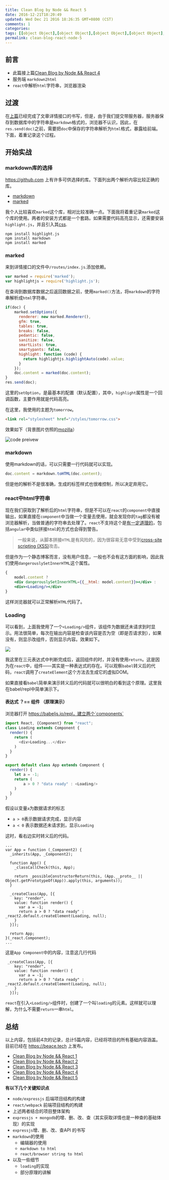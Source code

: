 ```yaml
---
title: Clean Blog by Node && React 5
date: 2016-12-21T18:20:49
updated: Wed Dec 21 2016 18:26:35 GMT+0800 (CST)
comments: 1
categories:
tags: [[object Object],[object Object],[object Object],[object Object],[object Object]]
permalink: clean-blog-react-node-5
---
```


## 前言
- 此篇接上篇[Clean Blog by Node && React 4](https://beacelee.com/post/clean-blog-react-node-4.html)
- 服务端 `markdown2html`
- `react`中解析`html`字符串，浏览器渲染

<!--more-->
## 过渡
在[上篇](https://beacelee.com/post/clean-blog-react-node-4.html#toc-5ce)已经完成了文章详情接口的书写，但是，由于我们提交带服务器，服务器保存到数据库中的字符串是`markdown`格式的，浏览器不认识，因此，在`res.send(doc)`之前，需要把`doc`中保存的字符串解析为`html`格式，暴露给前端。下面，着重记录这个过程。

## 开始实战
### markdown库的选择
https://github.com 上有许多可供选择的库。下面列出两个解析内容比较正确的库。

- [markdown](https://www.npmjs.com/package/markdown)
- [marked](https://github.com/chjj/marked)

我个人比较喜欢`marked`这个库，相对比较准确一点。下面我将着重记录`marked`这个库的使用。两者的安装方式都是一个套路。如果需要代码高亮显示，还需要安装`highlight.js`，并且引入其[css](https://highlightjs.org/).

```
npm install highlight.js
npm install markdown
npm install marked
```
### marked
来到详情接口的文件中`/routes/index.js`.添加依赖。

```javascript
var marked = require('marked');
var highlightjs = require('highlight.js');
```
在查询到数据库数据之后返回数据之前，使用`marked()`方法，将`markdown`的字符串解析成`html`字符串。

```js
if(doc) {
    marked.setOptions({
      renderer: new marked.Renderer(),
      gfm: true,
      tables: true,
      breaks: false,
      pedantic: false,
      sanitize: false,
      smartLists: true,
      smartypants: false,
      highlight: function (code) {
        return highlightjs.highlightAuto(code).value;
      }
    });
    doc.content = marked(doc.content);
}
res.send(doc);
```
这里的`setOption`，是最基本的配置（默认配置），其中，`highlight`属性是一个回调函数，主要作用就是代码高亮。

在这里，我使用的主题为`tomorrow`。

```html
<link rel="stylesheet" href="/styles/tomorrow.css">
```
效果如下（背景图片仿照的[mozilla](https://developer.mozilla.org/en-US/docs/Web/API/Fetch_API)）

![code preivew](https://images-manager.oss-cn-shanghai.aliyuncs.com/static/node-react/node-react5/node-react5-1.png)

### markdown
使用markdown的话，可以只需要一行代码就可以实现。

```js
doc.content = markdown.toHTML(doc.content);
```
但是他的解析不是很准确，生成的标签样式也很难控制，所以决定弃用它。

### react中html字符串
现在我们获取到了解析后的`html`字符串，但是不可以在`react`的`component`中直接输出，如果直接在`component`中当做一个变量去使用，就会发现你的`tag`都没有被浏览器解析，当做普通的字符串去处理了。`react`不支持这个是[有一定道理的](https://facebook.github.io/react/docs/dom-elements.html#dangerouslysetinnerhtml)，包括`angular`中类似拼接`html`的方式也会得到警告。

> 一般来说，从脚本拼接`HTML`是有风险的，因为很容易无意中受到[cross-site scripting (XSS)](https://en.wikipedia.org/wiki/Cross-site_scripting)攻击。

但是作为一个静态博客而言，没有用户信息，一般也不会有这方面的影响，因此我们使用`dangerouslySetInnerHTML`这个属性。

```jsx
{
    model.content ?
    <div dangerouslySetInnerHTML={{__html: model.content}}></div> :
    <div><Loading/></div>
}
```
这样浏览器就可以正常解析`HTML`代码了。

### Loading
可以看到，上面我使用了一个`<Loading/>`组件，该组件为数据还未请求到时显示。用法很简单，每次在输出内容是检查该内容是否为空（即是否请求到），如果没有，则显示改组件，否则显示内容。效果如下。

![](https://images-manager.oss-cn-shanghai.aliyuncs.com/static/node-react/node-react5/node-react5-2.png)

我这里在三元表达式中判断完成后，返回组件的时，并没有使用`return`。这是因为在`react`中，组件——其实是一种表达式的存在。可以观察`babel`转义后的代码，`react`调用了`createElement`这个方法去生成它的虚拟DOM。

如果直接看`babel`简单来演示转义后的代码就可以很明白的看到这个原理。这里我在babel/repl中简单演示下。

#### 表达式 ？== 组件  （原理演示）

浏览器打开 https://babeljs.io/repl，建立两个`components`

```javascript
import React, {Component} from "react";
class Loading extends Component {
  render() {
    return (
      <div>Loading...</div>
    )
  }
}

export default class App extends Component {
  render() {
    let a = -1;
    return (
        a > 0 ? "data ready" : <Loading/>
    )
  }
}
```
假设以变量`a`为数据请求的标志

- `a > 0`表示数据请求完成，显示内容
- `a < 0` 表示数据还未请求到，显示`Loading`

这时，看右边实时转义后的代码。

```
...
var App = function (_Component2) {
  _inherits(App, _Component2);

  function App() {
    _classCallCheck(this, App);

    return _possibleConstructorReturn(this, (App.__proto__ || Object.getPrototypeOf(App)).apply(this, arguments));
  }

  _createClass(App, [{
    key: "render",
    value: function render() {
      var a = -1;
      return a > 0 ? "data ready" : _react2.default.createElement(Loading, null);
    }
  }]);

  return App;
}(_react.Component);
...
```
这是`App Component`中的内容，注意这几行代码

```
 _createClass(App, [{
    key: "render",
    value: function render() {
      var a = -1;
      return a > 0 ? "data ready" : _react2.default.createElement(Loading, null);
    }
  }]);
```
`react`在引入`<Loading/>`组件时，创建了一个叫`loading`的元素。这样就可以理解，为什么不需要`return`一串`html`。

## 总结

以上内容，包括前4次的记录，总计5篇内容，已经将项目的所有基础内容涵盖。目前已经在 https://beace.tech 上发布。

- [Clean Blog by Node && React 1](https://beacelee.com/post/node-react-1.html)
- [Clean Blog by Node && React 2](https://beacelee.com/post/clean-blog-react-node-2.html)
- [Clean Blog by Node && React 3](https://beacelee.com/post/clean-blog-react-node-3.html)
- [Clean Blog by Node && React 4](https://beacelee.com/post/clean-blog-react-node-4.html)
- [Clean Blog by Node && React 5](https://beacelee.com/post/clean-blog-react-node-5.html)

**有以下几个关键知识点**

- `node/expressjs` 后端项目结构的构建
- `react/webpack` 前端项目结构的构建
- 上述两者结合的项目整体架构
- `expressjs + mongodb`的增、删、改、查（其实获取详情也是一种查的基础体现）的实现
- `expressjs`增、删、改、查API 的书写
- `markdown`的使用
    - 编辑器的使用
    - `markdown to html`
    - `react/browser string to html`
- 以及一些细节
    - `loading`的实现
    - 部分原理的讲解

